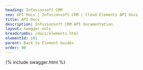 ```yaml
---
heading: Infusionsoft CRM
seo: API Docs | Infusionsoft CRM | Cloud Elements API Docs
title: API Docs
description: Infusionsoft CRM API Documentation.
layout: swagger-only
breadcrumbs: /docs/elements.html
elementId: 191
parent: Back to Element Guides
order: 90
---
```


{% include swagger.html %}
